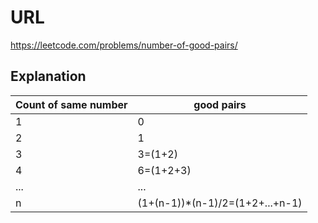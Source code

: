 # URL

https://leetcode.com/problems/number-of-good-pairs/

## Explanation

|Count of same number|good pairs|
|--|--|
|1|0|
|2|1|
|3|3=(1+2)|
|4|6=(1+2+3)|
|...|...|
|n|(1+(n-1))*(n-1)/2=(1+2+...+n-1)|
